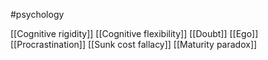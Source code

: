 #psychology 

[[Cognitive rigidity]]
[[Cognitive flexibility]]
[[Doubt]]
[[Ego]]
[[Procrastination]]
[[Sunk cost fallacy]]
[[Maturity paradox]]

